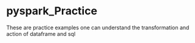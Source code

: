 # pyspark_Practice
These are practice examples one can understand the transformation and action of dataframe and sql
